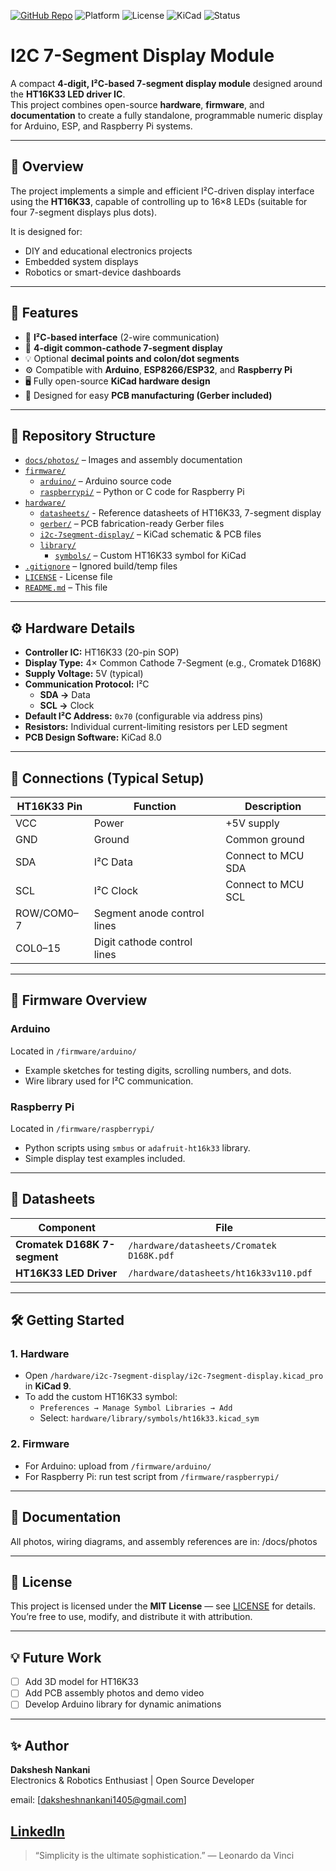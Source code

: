 [![GitHub Repo](https://img.shields.io/badge/GitHub-I2C--7Segment--Display-181717?logo=github)](https://github.com/IronMan1405/i2c-7segment-display)
![Platform](https://img.shields.io/badge/Platform-Arduino%20%7C%20RaspberryPi-blue)
![License](https://img.shields.io/badge/License-MIT-green)
![KiCad](https://img.shields.io/badge/KiCad-8.0-orange)
![Status](https://img.shields.io/badge/Status-Active-success)

# I2C 7-Segment Display Module

A compact **4-digit, I²C-based 7-segment display module** designed around the **HT16K33 LED driver IC**.  
This project combines open-source **hardware**, **firmware**, and **documentation** to create a fully standalone, programmable numeric display for Arduino, ESP, and Raspberry Pi systems.

---

## 🚀 Overview

The project implements a simple and efficient I²C-driven display interface using the **HT16K33**, capable of controlling up to 16×8 LEDs (suitable for four 7-segment displays plus dots).  

It is designed for:
- DIY and educational electronics projects  
- Embedded system displays  
- Robotics or smart-device dashboards

---

## 🧩 Features

- 🧠 **I²C-based interface** (2-wire communication)
- 🔢 **4-digit common-cathode 7-segment display**
- 💡 Optional **decimal points and colon/dot segments**
- ⚙️ Compatible with **Arduino**, **ESP8266/ESP32**, and **Raspberry Pi**
- 🖥️ Fully open-source **KiCad hardware design**
- 🔌 Designed for easy **PCB manufacturing (Gerber included)**

---

## 📁 Repository Structure

- [`docs/photos/`](docs/photos/) – Images and assembly documentation
- [`firmware/`](firmware/)
    - [`arduino/`](firmware/arduino/) – Arduino source code
    - [`raspberrypi/`](firmware/raspberrypi/) – Python or C code for Raspberry Pi
- [`hardware/`](hardware/)
    - [`datasheets/`](hardware/datasheets/) - Reference datasheets of HT16K33, 7-segment display
    - [`gerber/`](/hardware/gerber/) – PCB fabrication-ready Gerber files
    - [`i2c-7segment-display/`](hardware/i2c-7segment-display/) – KiCad schematic & PCB files
    - [`library/`](hardware/library/)
        - [`symbols/`](hardware/library/symbols/) – Custom HT16K33 symbol for KiCad
- [`.gitignore`](.gitignore) – Ignored build/temp files
- [`LICENSE`](LICENSE) - License file
- [`README.md`](README.md) – This file 

---

## ⚙️ Hardware Details

- **Controller IC:** HT16K33 (20-pin SOP)
- **Display Type:** 4× Common Cathode 7-Segment (e.g., Cromatek D168K)
- **Supply Voltage:** 5V (typical)
- **Communication Protocol:** I²C  
  - **SDA →** Data  
  - **SCL →** Clock  
- **Default I²C Address:** `0x70` (configurable via address pins)
- **Resistors:** Individual current-limiting resistors per LED segment
- **PCB Design Software:** KiCad 8.0

---

## 🔌 Connections (Typical Setup)

| HT16K33 Pin | Function | Description |
|--------------|-----------|-------------|
| VCC | Power | +5V supply |
| GND | Ground | Common ground |
| SDA | I²C Data | Connect to MCU SDA |
| SCL | I²C Clock | Connect to MCU SCL |
| ROW/COM0–7 | Segment anode control lines |
| COL0–15 | Digit cathode control lines |

---

## 🧠 Firmware Overview

### Arduino
Located in `/firmware/arduino/`
- Example sketches for testing digits, scrolling numbers, and dots.
- Wire library used for I²C communication.

### Raspberry Pi
Located in `/firmware/raspberrypi/`
- Python scripts using `smbus` or `adafruit-ht16k33` library.
- Simple display test examples included.

---

## 📘 Datasheets

| Component | File |
|------------|------|
| **Cromatek D168K 7-segment** | `/hardware/datasheets/Cromatek D168K.pdf` |
| **HT16K33 LED Driver** | `/hardware/datasheets/ht16k33v110.pdf` |

---

## 🛠️ Getting Started

### 1. Hardware
- Open `/hardware/i2c-7segment-display/i2c-7segment-display.kicad_pro` in **KiCad 9**.
- To add the custom HT16K33 symbol:
  - `Preferences → Manage Symbol Libraries → Add`
  - Select: `hardware/library/symbols/ht16k33.kicad_sym`

### 2. Firmware
- For Arduino: upload from `/firmware/arduino/`
- For Raspberry Pi: run test script from `/firmware/raspberrypi/`

---

## 📸 Documentation

All photos, wiring diagrams, and assembly references are in:
/docs/photos


---

## 📜 License

This project is licensed under the **MIT License** — see [LICENSE](./LICENSE) for details.  
You’re free to use, modify, and distribute it with attribution.

---

## 💡 Future Work

- [ ] Add 3D model for HT16K33  
- [ ] Add PCB assembly photos and demo video  
- [ ] Develop Arduino library for dynamic animations  

---

## ✨ Author

**Dakshesh Nankani**  
Electronics & Robotics Enthusiast | Open Source Developer  

email: [daksheshnankani1405@gmail.com]  

[LinkedIn](https://linkedin.com/in/dakshesh-nankani-319643377)
---

> “Simplicity is the ultimate sophistication.” — Leonardo da Vinci

